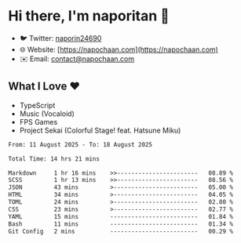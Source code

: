 # Hi there, I'm naporitan 👋

- 🐦 Twitter: [naporin24690](https://twitter.com/naporin24690)
- 🌐 Website: [https://napochaan.com](https://napochaan.com)
- ✉️ Email: [contact@napochaan.com](mailto:contact@napochaan.com)

## What I Love ❤️
- TypeScript
- Music (Vocaloid)
- FPS Games
- Project Sekai (Colorful Stage! feat. Hatsune Miku)

<!--START_SECTION:waka-->

```txt
From: 11 August 2025 - To: 18 August 2025

Total Time: 14 hrs 21 mins

Markdown     1 hr 16 mins    >>-----------------------   08.89 %
SCSS         1 hr 13 mins    >>-----------------------   08.56 %
JSON         43 mins         >------------------------   05.00 %
HTML         34 mins         >------------------------   04.05 %
TOML         24 mins         >------------------------   02.80 %
CSS          23 mins         >------------------------   02.77 %
YAML         15 mins         -------------------------   01.84 %
Bash         11 mins         -------------------------   01.34 %
Git Config   2 mins          -------------------------   00.29 %
```

<!--END_SECTION:waka-->

